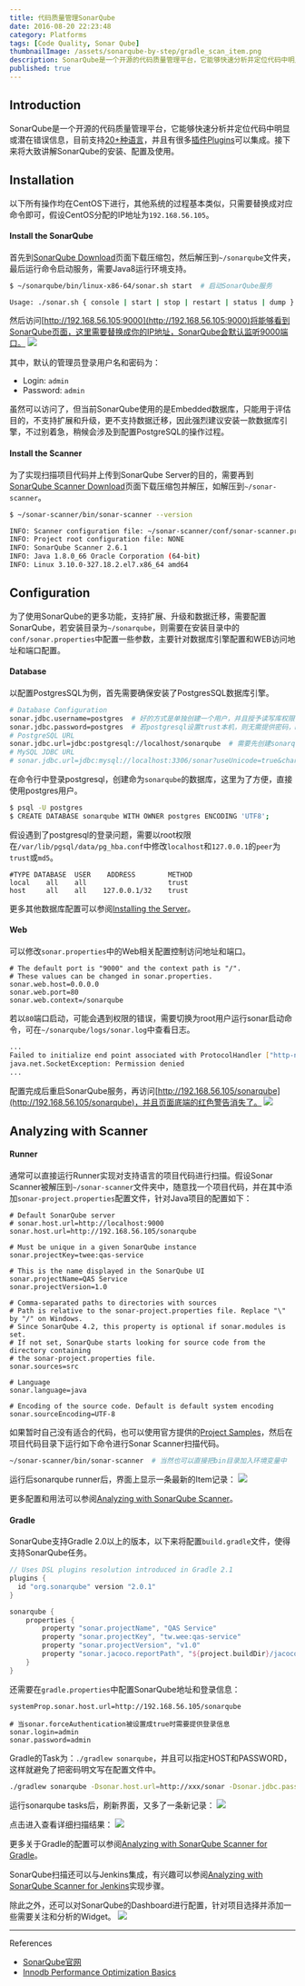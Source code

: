 ```yaml
---
title: 代码质量管理SonarQube
date: 2016-08-20 22:23:48
category: Platforms
tags: [Code Quality, Sonar Qube]
thumbnailImage: /assets/sonarqube-by-step/gradle_scan_item.png
description: SonarQube是一个开源的代码质量管理平台，它能够快速分析并定位代码中明显或潜在错误信息，目前支持20+种语言的分析，并且有很多插件可以集成。
published: true
---
```


## Introduction
SonarQube是一个开源的代码质量管理平台，它能够快速分析并定位代码中明显或潜在错误信息，目前支持[20+种语言](http://docs.sonarqube.org/display/PLUG/Plugin+Library)，并且有很多[插件Plugins](http://docs.sonarqube.org/display/PLUG/SonarSource+Plugins)可以集成。接下来将大致讲解SonarQube的安装、配置及使用。

## Installation
以下所有操作均在CentOS下进行，其他系统的过程基本类似，只需要替换成对应命令即可，假设CentOS分配的IP地址为`192.168.56.105`。

#### Install the SonarQube
首先到[SonarQube Download](http://www.sonarqube.org/downloads/)页面下载压缩包，然后解压到`~/sonarqube`文件夹，最后运行命令启动服务，需要Java8运行环境支持。
``` bash
$ ~/sonarqube/bin/linux-x86-64/sonar.sh start  # 启动SonarQube服务

Usage: ./sonar.sh { console | start | stop | restart | status | dump }
```

然后访问[http://192.168.56.105:9000](http://192.168.56.105:9000)将能够看到SonarQube页面，这里需要替换成你的IP地址，SonarQube会默认监听9000端口。
![](/assets/sonarqube-by-step/sonarqube_home.png)

其中，默认的管理员登录用户名和密码为：
* Login: `admin`
* Password: `admin`

虽然可以访问了，但当前SonarQube使用的是Embedded数据库，只能用于评估目的，不支持扩展和升级，更不支持数据迁移，因此强烈建议安装一款数据库引擎，不过别着急，稍候会涉及到配置PostgreSQL的操作过程。

#### Install the Scanner
为了实现扫描项目代码并上传到SonarQube Server的目的，需要再到[SonarQube Scanner Download](http://docs.sonarqube.org/display/SCAN/Analyzing+with+SonarQube+Scanner)页面下载压缩包并解压，如解压到`~/sonar-scanner`。
``` bash
$ ~/sonar-scanner/bin/sonar-scanner --version

INFO: Scanner configuration file: ~/sonar-scanner/conf/sonar-scanner.properties
INFO: Project root configuration file: NONE
INFO: SonarQube Scanner 2.6.1
INFO: Java 1.8.0_66 Oracle Corporation (64-bit)
INFO: Linux 3.10.0-327.18.2.el7.x86_64 amd64
```

## Configuration
为了使用SonarQube的更多功能，支持扩展、升级和数据迁移，需要配置SonarQube，若安装目录为`~/sonarqube`，则需要在安装目录中的`conf/sonar.properties`中配置一些参数，主要针对数据库引擎配置和WEB访问地址和端口配置。

#### Database
以配置PostgresSQL为例，首先需要确保安装了PostgresSQL数据库引擎。
``` bash
# Database Configuration
sonar.jdbc.username=postgres  # 好的方式是单独创建一个用户，并且授予读写库权限
sonar.jdbc.password=postgres  # 若postgresql设置trust本机，则无需提供密码，md5时需提供密码
# PostgreSQL URL
sonar.jdbc.url=jdbc:postgresql://localhost/sonarqube  # 需要先创建sonarqube数据库
# MySQL JDBC URL
# sonar.jdbc.url=jdbc:mysql://localhost:3306/sonar?useUnicode=true&characterEncoding=utf8&rewriteBatchedStatements=true&useConfigs=maxPerformance
```

在命令行中登录postgresql，创建命为`sonarqube`的数据库，这里为了方便，直接使用postgres用户。
``` bash
$ psql -U postgres
$ CREATE DATABASE sonarqube WITH OWNER postgres ENCODING 'UTF8';
```

假设遇到了postgresql的登录问题，需要以root权限在`/var/lib/pgsql/data/pg_hba.conf`中修改`localhost`和`127.0.0.1`的`peer`为`trust`或`md5`。
``` apacheconf
#TYPE DATABASE  USER    ADDRESS        METHOD
local    all    all                    trust
host     all    all    127.0.0.1/32    trust
```

更多其他数据库配置可以参阅[Installing the Server](http://docs.sonarqube.org/display/SONAR/Installing+the+Server)。

#### Web
可以修改`sonar.properties`中的Web相关配置控制访问地址和端口。
``` apacheconf
# The default port is "9000" and the context path is "/". 
# These values can be changed in sonar.properties.
sonar.web.host=0.0.0.0
sonar.web.port=80
sonar.web.context=/sonarqube
```

若以`80`端口启动，可能会遇到权限的错误，需要切换为root用户运行sonar启动命令，可在`~/sonarqube/logs/sonar.log`中查看日志。
``` bash
...
Failed to initialize end point associated with ProtocolHandler ["http-nio-0.0.0.0-80"]
java.net.SocketException: Permission denied
...
```

配置完成后重启SonarQube服务，再访问[http://192.168.56.105/sonarqube](http://192.168.56.105/sonarqube)，并且页面底端的红色警告消失了。
![](/assets/sonarqube-by-step/sonarqube_home_new.png)

## Analyzing with Scanner
#### Runner
通常可以直接运行Runner实现对支持语言的项目代码进行扫描。假设Sonar Scanner被解压到`~/sonar-scanner`文件夹中，随意找一个项目代码，并在其中添加`sonar-project.properties`配置文件，针对Java项目的配置如下：
``` apacheconf
# Default SonarQube server
# sonar.host.url=http://localhost:9000
sonar.host.url=http://192.168.56.105/sonarqube

# Must be unique in a given SonarQube instance
sonar.projectKey=twee:qas-service

# This is the name displayed in the SonarQube UI
sonar.projectName=QAS Service
sonar.projectVersion=1.0

# Comma-separated paths to directories with sources
# Path is relative to the sonar-project.properties file. Replace "\" by "/" on Windows.
# Since SonarQube 4.2, this property is optional if sonar.modules is set. 
# If not set, SonarQube starts looking for source code from the directory containing 
# the sonar-project.properties file.
sonar.sources=src

# Language
sonar.language=java

# Encoding of the source code. Default is default system encoding
sonar.sourceEncoding=UTF-8
```

如果暂时自己没有适合的代码，也可以使用官方提供的[Project Samples](https://github.com/SonarSource/sonar-examples/archive/master.zip)，然后在项目代码目录下运行如下命令进行Sonar Scanner扫描代码。
``` bash
~/sonar-scanner/bin/sonar-scanner  # 当然也可以直接把bin目录加入环境变量中
```

运行后sonarqube runner后，界面上显示一条最新的Item记录：
![](/assets/sonarqube-by-step/runner_scan_item.png)

更多配置和用法可以参阅[Analyzing with SonarQube Scanner](http://docs.sonarqube.org/display/SCAN/Analyzing+with+SonarQube+Scanner)。

#### Gradle
SonarQube支持Gradle 2.0以上的版本，以下来将配置`build.gradle`文件，使得支持SonarQube任务。
``` gradle
// Uses DSL plugins resolution introduced in Gradle 2.1
plugins {
  id "org.sonarqube" version "2.0.1"
}

sonarqube {
    properties {
        property "sonar.projectName", "QAS Service"
        property "sonar.projectKey", "tw.wee:qas-service"
        property "sonar.projectVersion", "v1.0"
        property "sonar.jacoco.reportPath", "${project.buildDir}/jacoco/test.exec"
    }
}
```

还需要在`gradle.properties`中配置SonarQube地址和登录信息：
``` apacheconf
systemProp.sonar.host.url=http://192.168.56.105/sonarqube
 
# 当sonar.forceAuthentication被设置成true时需要提供登录信息
sonar.login=admin
sonar.password=admin
```

Gradle的Task为：`./gradlew sonarqube`，并且可以指定HOST和PASSWORD，这样就避免了把密码明文写在配置文件中。
``` bash
./gradlew sonarqube -Dsonar.host.url=http://xxx/sonar -Dsonar.jdbc.password=*** -Dsonar.verbose=true
```

运行sonarqube tasks后，刷新界面，又多了一条新记录：
![](/assets/sonarqube-by-step/gradle_scan_item.png)

点击进入查看详细扫描结果：
![](/assets/sonarqube-by-step/scanner_results.png)

更多关于Gradle的配置可以参阅[Analyzing with SonarQube Scanner for Gradle](http://docs.sonarqube.org/display/SCAN/Analyzing+with+SonarQube+Scanner+for+Gradle)。

SonarQube扫描还可以与Jenkins集成，有兴趣可以参阅[Analyzing with SonarQube Scanner for Jenkins](http://docs.sonarqube.org/display/SCAN/Analyzing+with+SonarQube+Scanner+for+Jenkins)实现步骤。

除此之外，还可以对SonarQube的Dashboard进行配置，针对项目选择并添加一些需要关注和分析的Widget。
![](/assets/sonarqube-by-step/widget_dashboard.png)

----
References
* [SonarQube官网](http://www.sonarqube.org/)
* [Innodb Performance Optimization Basics](https://www.percona.com/blog/2007/11/01/innodb-performance-optimization-basics/)





